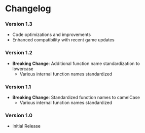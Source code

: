 # Changelog

### Version 1.3

- Code optimizations and improvements
- Enhanced compatibility with recent game updates

### Version 1.2

- **Breaking Change**: Additional function name standardization to lowercase
  - Various internal function names standardized

### Version 1.1

- **Breaking Change**: Standardized function names to camelCase
  - Various internal function names standardized

### Version 1.0

- Initial Release
